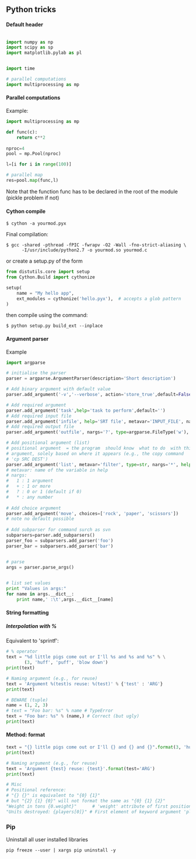 ## Python tricks


#### Default header

```python

import numpy as np
import scipy as sp
import matplotlib.pylab as pl


import time

# parallel computations
import multiprocessing as mp

```

#### Parallel computations

Example:

```python
import multiprocessing as mp

def func(c):
    return c**2
    
nproc=4
pool = mp.Pool(nproc)

l=[i for i in range(100)]

# parallel map
res=pool.map(func,l)
```

Note that the function func has to be declared in the root of the module (pickle problem if not)


#### Cython compile

```
$ cython -a yourmod.pyx
```

Final compilation:

```
$ gcc -shared -pthread -fPIC -fwrapv -O2 -Wall -fno-strict-aliasing \
      -I/usr/include/python2.7 -o yourmod.so yourmod.c
```

or create a setup.py of the form 
```python
from distutils.core import setup
from Cython.Build import cythonize

setup(
    name = "My hello app",
    ext_modules = cythonize('hello.pyx'),  # accepts a glob pattern
)
```

then compile using the command:

```
$ python setup.py build_ext --inplace 
```


#### Argument parser


Example


```python
import argparse

# initialise the parser
parser = argparse.ArgumentParser(description='Short description')  

# Add binary argument with default value
parser.add_argument('-v','--verbose', action='store_true',default=False,help='print informations')

# Add required argument
parser.add_argument('task',help='task to perform',default='')
# Add required input file
parser.add_argument('infile', help='SRT file', metavar='INPUT_FILE', nargs='?', type=argparse.FileType('r'), default=sys.stdin)
# Add required output file
parser.add_argument('outfile', nargs='?', type=argparse.FileType('w'), default=sys.stdout)

# Add positional argument (list)
# positional argument  = the program  should know  what to do  with this
# argument, solely based on where it appears (e.g., the copy command
# 'cp SRC DEST')
parser.add_argument('list', metavar='filter', type=str, nargs='*', help='list of string')
# metavar: name of the variable in help
# nargs:
#   1 : 1 argument
#   + : 1 or more
#   ? : 0 or 1 (default if 0)
#   * : any number
          
# Add choice argument
parser.add_argument('move', choices=['rock', 'paper', 'scissors'])
# note no default possible
              
# Add subparser for command surch as svn
subparsers=parser.add_subparsers()
parser_foo = subparsers.add_parser('foo')
parser_bar = subparsers.add_parser('bar')


# parse
args = parser.parse_args()  
                

# list set values
print "Values in args:"
for name in args.__dict__:
    print name,' :\t',args.__dict__[name]

```

#### String formatting
##### Interpolation with %
Equivalent to 'sprintf':
```python
# % operator
text = "%d little pigs come out or I'll %s and %s and %s" % \
       (3, 'huff', 'puff', 'blow down')
print(text)

# Naming argument (e.g., for reuse)
text = 'Argument %(test)s reuse: %(test)' % {'test' : 'ARG'}
print(text)

# BEWARE (tuple)
name = (1, 2, 3)
# text = "Foo bar: %s" % name # TypeError
text = "Foo bar: %s" % (name,) # Correct (but ugly)
print(text)
```

#### Method: format
```python
text = "{} little pigs come out or I'll {} and {} and {}".format(3, 'huff', 'puff', 'blow down')
print(text)

# Naming argument (e.g., for reuse)
text = 'Argument {test} reuse: {test}'.format(test='ARG')
print(text)

# Misc
# Positional reference: 
# "{} {}" is equivalent to "{0} {1}"
# but "{2} {1} {0}" will not format the same as "{0} {1} {2}"
"Weight in tons {0.weight}"      # 'weight' attribute of first positional arg
"Units destroyed: {players[0]}" # First element of keyword argument 'players'.
```



### Pip

Uninstall all user installed libraries

```
pip freeze --user | xargs pip uninstall -y
```
